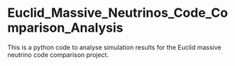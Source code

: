 # Euclid_Massive_Neutrinos_Code_Comparison_Analysis
This is a python code to analyse simulation results for the Euclid massive neutrino code comparison project.
